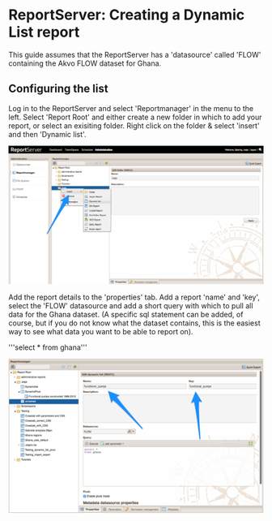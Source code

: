 # ReportServer:  Creating a Dynamic List report

This guide assumes that the ReportServer has a 'datasource' called 'FLOW' containing the Akvo FLOW dataset for Ghana.

##  Configuring the list

Log in to the ReportServer and select 'Reportmanager' in the menu to the left.  Select 'Report Root' and either create a new folder in which to add your report, or select an exisiting folder.  Right click on the folder & select 'insert' and then 'Dynamic list'.

![dynamic](https://raw.githubusercontent.com/akvo/akvo-reporting/master/Documentation/tutorials/report_server_user_guides/img/10.png?raw=true "dynamic list")

Add the report details to the 'properties' tab.  Add a report 'name' and 'key', select the 'FLOW' datasource and add a short query with which to pull all data for the Ghana dataset.  (A specific sql statement can be added, of course, but if you do not know what the dataset contains, this is the easiest way to see what data you want to be able to report on).

'''select *
from ghana'''

![reportdetails](https://raw.githubusercontent.com/akvo/akvo-reporting/master/Documentation/tutorials/report_server_user_guides/img/11.png?raw=true "report details")







